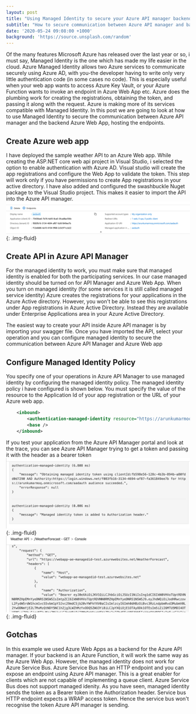 ```yaml
---
layout: post
title: "Using Managed Identity to secure your Azure API manager backend"
subtitle: "How to secure communication between Azure API manager and backend web app using managed identity"
date: '2020-05-24 09:08:00 +1000'
background: 'https://source.unsplash.com/random'
---
```

Of the many features Microsoft Azure has released over the last year or so, i must say, Managed Identity is the one which has made my life easier in the cloud. Azure Managed Identity allows two Azure services to communicate securely using Azure AD, with you-the developer having to write only very little authentication code (in some cases no code). This is especially useful when your web app wants to access Azure Key Vault, or your Azure Function wants to invoke an endpoint in Azure Web App etc. Azure does the plumbing work for creating the registrations, obtaining the token, and passing it along with the request. Azure is making more of its services compatible with Managed Identity. In this post we are going to look at how to use Managed Identity to secure the communication between Azure API manager and the backend Azure Web App, hosting the endpoints.

## Create Azure web app
I have deployed the sample weather API to an Azure Web app. While creating the ASP.NET core web api project in Visual Studio, i selected the option to enable authentication with Azure AD. Visual studio will create the app registrations and configure the Web App to validate the token. This step will work only if you have permissions to create App registrations in your active directory. I have also added and configured the swashbuckle Nuget package to the Visual Studio project. This makes it easier to import the API into the Azure API manager.
![Azure AD Registration][3]{: .img-fluid}
## Create API in Azure API Manager
For the managed identity to work, you must make sure that managed identity is enabled for both the participating services. In our case managed identity should be turned on for API Manager and Azure Web App. When you turn on managed identity (for some services it is still called managed service identity) Azure creates the registrations for your applications in the Azure Active directory. However, you won't be able to see this registrations under App registrations in Azure Active Directory. Instead they are available under Enterprise Applications area in your Azure Active Directory. 

The easiest way to create your API inside Azure API manager is by importing your swagger file. Once you have imported the API, select your operation and you can configure managed identity to secure the communication between Azure API Manager and Azure Web app
## Configure Managed Identity Policy
You specify one of your operations in Azure API Manager to use managed identity by configuring the managed identity policy. The managed identity policy i have configured is shown below. You must specify the value of the resource to the Application Id of your app registration or the URL of your Azure web app.
```xml
    <inbound>
        <authentication-managed-identity resource="https://arunkumarmoq.onmicrosoft.com/aadauth" ignore-error="false" output-token-variable-name="" />
        <base />
    </inbound>
``` 
If you test your application from the Azure API Manager portal and look at the trace, you can see Azure API Manager trying to get a token and passing it with the header as a bearer token
![Azure AD token call][1]{: .img-fluid}
![Azure AD bearer token][2]{: .img-fluid}
## Gotchas
In this example we used Azure Web Apps as a backend for the Azure API manager. If your backend is an Azure Function, it will work the same way as the Azure Web App. However, the managed identity does not work for Azure Service Bus. Azure Service Bus has an HTTP endpoint and you can expose an endpoint using Azure API manager. This is a great enabler for clients which are not capable of implementing a queue client. Azure Service Bus does not support managed idenity. As you have seen, managed identity sends the token as a Bearer token in the Authorization header. Service bus HTTP endpoint expects a WRAP access token. Hence the service bus won't recognise the token Azure API manager is sending.

[1]: /uploads/2020/05/apimmanagedidtoken.png
[2]: /uploads/2020/05/apimmanagedidbearer.png
[3]: /uploads/2020/05/azureadregistration.png